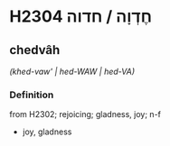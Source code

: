 # H2304 חֶדְוָה / חדוה

## chedvâh

_(khed-vaw' | hed-WAW | hed-VA)_

### Definition

from H2302; rejoicing; gladness, joy; n-f

- joy, gladness
